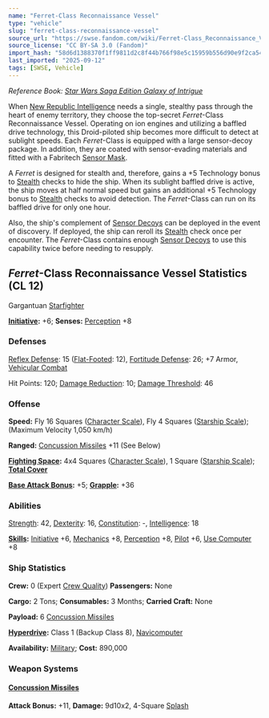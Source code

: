 ```yaml
---
name: "Ferret-Class Reconnaissance Vessel"
type: "vehicle"
slug: "ferret-class-reconnaissance-vessel"
source_url: "https://swse.fandom.com/wiki/Ferret-Class_Reconnaissance_Vessel"
source_license: "CC BY-SA 3.0 (Fandom)"
import_hash: "58d6d1388370f1ff9811d2c8f44b766f98e5c15959b556d90e9f2ca542fc5a79"
last_imported: "2025-09-12"
tags: [SWSE, Vehicle]
---
```

*Reference Book: [Star Wars Saga Edition Galaxy of Intrigue](https://swse.fandom.com/wiki/Star_Wars_Saga_Edition_Galaxy_of_Intrigue)*

When [New Republic Intelligence](https://swse.fandom.com/wiki/New_Republic_Intelligence) needs a single, stealthy pass through the heart of enemy territory, they choose the top-secret *Ferret*-Class Reconnaissance Vessel. Operating on ion engines and utilizing a baffled drive technology, this Droid-piloted ship becomes more difficult to detect at sublight speeds. Each *Ferret*-Class is equipped with a large sensor-decoy package. In addition, they are coated with sensor-evading materials and fitted with a Fabritech [Sensor Mask](https://swse.fandom.com/wiki/Sensor_Mask).

A *Ferret* is designed for stealth and, therefore, gains a +5 Technology bonus to [Stealth](https://swse.fandom.com/wiki/Stealth) checks to hide the ship. When its sublight baffled drive is active, the ship moves at half normal speed but gains an additional +5 Technology bonus to [Stealth](https://swse.fandom.com/wiki/Stealth) checks to avoid detection. The *Ferret*-Class can run on its baffled drive for only one hour.

Also, the ship's complement of [Sensor Decoys](https://swse.fandom.com/wiki/Sensor_Decoys) can be deployed in the event of discovery. If deployed, the ship can reroll its [Stealth](https://swse.fandom.com/wiki/Stealth) check once per encounter. The *Ferret*-Class contains enough [Sensor Decoys](https://swse.fandom.com/wiki/Sensor_Decoys) to use this capability twice before needing to resupply.

## *Ferret*-Class Reconnaissance Vessel Statistics (CL 12)
Gargantuan [Starfighter](https://swse.fandom.com/wiki/Starfighter)

**[Initiative](https://swse.fandom.com/wiki/Initiative):** +6; **Senses:** [Perception](https://swse.fandom.com/wiki/Perception) +8
### Defenses
[Reflex Defense](https://swse.fandom.com/wiki/Reflex_Defense_(Vehicles)): 15 ([Flat-Footed](https://swse.fandom.com/wiki/Flat-Footed): 12), [Fortitude Defense](https://swse.fandom.com/wiki/Fortitude_Defense_(Vehicles)): 26; +7 Armor, [Vehicular Combat](https://swse.fandom.com/wiki/Vehicular_Combat)

Hit Points: 120; [Damage Reduction](https://swse.fandom.com/wiki/Damage_Reduction): 10; [Damage Threshold](https://swse.fandom.com/wiki/Damage_Threshold_(Vehicles)): 46
### Offense
**Speed:** Fly 16 Squares ([Character Scale](https://swse.fandom.com/wiki/Character_Scale)), Fly 4 Squares ([Starship Scale](https://swse.fandom.com/wiki/Starship_Scale)); (Maximum Velocity 1,050 km/h)

**Ranged:** [Concussion Missiles](https://swse.fandom.com/wiki/Concussion_Missiles) +11 (See Below)

**[Fighting Space](https://swse.fandom.com/wiki/Fighting_Space):** 4x4 Squares ([Character Scale](https://swse.fandom.com/wiki/Character_Scale)), 1 Square ([Starship Scale](https://swse.fandom.com/wiki/Starship_Scale)); **[Total Cover](https://swse.fandom.com/wiki/Total_Cover)**

**[Base Attack Bonus](https://swse.fandom.com/wiki/Base_Attack_Bonus):** +5; **[Grapple](https://swse.fandom.com/wiki/Grapple):** +36
### Abilities
[Strength](https://swse.fandom.com/wiki/Strength): 42, [Dexterity](https://swse.fandom.com/wiki/Dexterity): 16, [Constitution](https://swse.fandom.com/wiki/Constitution): -, [Intelligence](https://swse.fandom.com/wiki/Intelligence): 18

**[Skills](https://swse.fandom.com/wiki/Skills):** [Initiative](https://swse.fandom.com/wiki/Initiative) +6, [Mechanics](https://swse.fandom.com/wiki/Mechanics) +8, [Perception](https://swse.fandom.com/wiki/Perception) +8, [Pilot](https://swse.fandom.com/wiki/Pilot) +6, [Use Computer](https://swse.fandom.com/wiki/Use_Computer) +8
### Ship Statistics
**Crew:** 0 (Expert [Crew Quality](https://swse.fandom.com/wiki/Crew_Quality)) **Passengers:** None

**Cargo:** 2 Tons; **Consumables:** 3 Months; **Carried Craft:** None

**Payload:** 6 [Concussion Missiles](https://swse.fandom.com/wiki/Concussion_Missiles)

**[Hyperdrive](https://swse.fandom.com/wiki/Hyperdrive):** Class 1 (Backup Class 8), [Navicomputer](https://swse.fandom.com/wiki/Navicomputer)

**Availability:** [Military](https://swse.fandom.com/wiki/Military); **Cost:** 890,000
### Weapon Systems
#### **[Concussion Missiles](https://swse.fandom.com/wiki/Concussion_Missiles)**
**Attack Bonus:** +11, **Damage:** 9d10x2, 4-Square [Splash](https://swse.fandom.com/wiki/Splash)